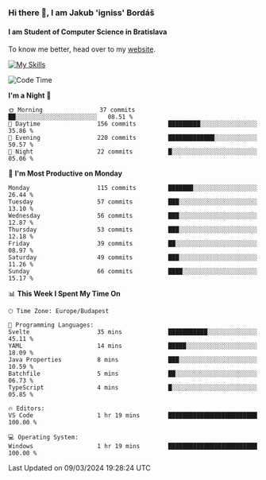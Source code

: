 ### Hi there 👋, I am Jakub 'igniss' Bordáš

#### I am Student of Computer Science in Bratislava
To know me better, head over to my [website](https://bordas.sk).

[![My Skills](https://skillicons.dev/icons?i=js,html,css,figma,svelte,java,kotlin,python,postgresql,typescript,nest,nodejs)](https://bordas.sk)


<!--START_SECTION:waka-->
![Code Time](http://img.shields.io/badge/Code%20Time-1%2C417%20hrs%2038%20mins-blue)

**I'm a Night 🦉** 

```text
🌞 Morning                37 commits          ██░░░░░░░░░░░░░░░░░░░░░░░   08.51 % 
🌆 Daytime                156 commits         █████████░░░░░░░░░░░░░░░░   35.86 % 
🌃 Evening                220 commits         █████████████░░░░░░░░░░░░   50.57 % 
🌙 Night                  22 commits          █░░░░░░░░░░░░░░░░░░░░░░░░   05.06 % 
```
📅 **I'm Most Productive on Monday** 

```text
Monday                   115 commits         ███████░░░░░░░░░░░░░░░░░░   26.44 % 
Tuesday                  57 commits          ███░░░░░░░░░░░░░░░░░░░░░░   13.10 % 
Wednesday                56 commits          ███░░░░░░░░░░░░░░░░░░░░░░   12.87 % 
Thursday                 53 commits          ███░░░░░░░░░░░░░░░░░░░░░░   12.18 % 
Friday                   39 commits          ██░░░░░░░░░░░░░░░░░░░░░░░   08.97 % 
Saturday                 49 commits          ███░░░░░░░░░░░░░░░░░░░░░░   11.26 % 
Sunday                   66 commits          ████░░░░░░░░░░░░░░░░░░░░░   15.17 % 
```


📊 **This Week I Spent My Time On** 

```text
🕑︎ Time Zone: Europe/Budapest

💬 Programming Languages: 
Svelte                   35 mins             ███████████░░░░░░░░░░░░░░   45.11 % 
YAML                     14 mins             █████░░░░░░░░░░░░░░░░░░░░   18.09 % 
Java Properties          8 mins              ███░░░░░░░░░░░░░░░░░░░░░░   10.59 % 
Batchfile                5 mins              ██░░░░░░░░░░░░░░░░░░░░░░░   06.73 % 
TypeScript               4 mins              █░░░░░░░░░░░░░░░░░░░░░░░░   05.85 % 

🔥 Editors: 
VS Code                  1 hr 19 mins        █████████████████████████   100.00 % 

💻 Operating System: 
Windows                  1 hr 19 mins        █████████████████████████   100.00 % 
```


 Last Updated on 09/03/2024 19:28:24 UTC
<!--END_SECTION:waka-->
